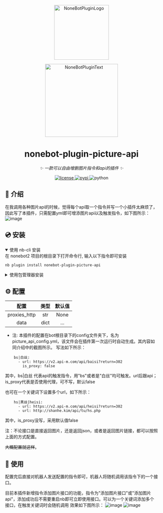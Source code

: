 <div align="center">
  <a href="https://v2.nonebot.dev/store"><img src="https://github.com/A-kirami/nonebot-plugin-template/blob/resources/nbp_logo.png" width="180" height="180" alt="NoneBotPluginLogo"></a>
  <br>
  <p><img src="https://github.com/A-kirami/nonebot-plugin-template/blob/resources/NoneBotPlugin.svg" width="240" alt="NoneBotPluginText"></p>
</div>

<div align="center">

# nonebot-plugin-picture-api

_✨ 一款可以自由增删图片指令和api的插件 ✨_


<a href="./LICENSE">
    <img src="https://img.shields.io/github/license/Q1351998764/nonebot-plugin-picture-api.svg" alt="license">
</a>
<a href="https://pypi.python.org/pypi/nonebot-plugin-picture-api">
    <img src="https://img.shields.io/pypi/v/nonebot-plugin-picture-api.svg" alt="pypi">
</a>
<img src="https://img.shields.io/badge/python-3.8+-blue.svg" alt="python">

</div>


## 📖 介绍

在我调用各种图片api的时候，觉得每个api取一个指令并写一个小插件太麻烦了，因此写了本插件，只需配置yml即可增添图片api以及触发指令，如下图所示：
![image](https://github.com/Q1351998764/nonebot-plugin-picture-api/assets/57926506/2ec52ec1-d1ab-44a0-b826-b492d9e240e8)


## 💿 安装

<details open>
<summary>使用 nb-cli 安装</summary>
在 nonebot2 项目的根目录下打开命令行, 输入以下指令即可安装

    nb plugin install nonebot-plugin-picture-api

</details>

<details>
<summary>使用包管理器安装</summary>
在 nonebot2 项目的插件目录下, 打开命令行, 根据你使用的包管理器, 输入相应的安装命令

<details>

    pip install nonebot-plugin-picture-api
    
</details>

打开 nonebot2 项目根目录下的 `pyproject.toml` 文件, 在 `[tool.nonebot]` 部分追加写入

    plugins = ["nonebot-plugin-picture-api"]

</details>

## ⚙️ 配置

|配置  |类型   |默认值 |
|:----:|:----:|:----:|
|proxies_http|str|None|
|data|dict|...|


- 注: 本插件的配置在bot根目录下的config文件夹下，名为picture_api_config.yml，该文件会在插件第一次运行时自动生成。其内容如同介绍中的截图所示。
写法如下所示：
```
    bs|白丝:
      - url: https://v2.api-m.com/api/baisi?return=302
        is_proxy: false
```

其中，bs|白丝 代表api的触发指令，用"bs"或者是"白丝"均可触发。url后跟api；is_proxy代表是否使用代理，可不写，默认false

也可在一个关键词下设置多个url，如下所示：

```
    hs|黑丝|heisi:
      - url: https://v2.api-m.com/api/heisi?return=302
      - url: http://shanhe.kim/api/tu/hs.php
```
其中，is_proxy没写，采用默认值false

注：不论接口是直接返回图片，还是返回json，或者是返回图片链接，都可以按照上面的方式配置。

~~大概配置就这样~~。

## 🎉 使用
配置完后直接对机器人发送配置的指令即可，机器人将随机调用该指令下的一个接口。

目前本插件新增指令添加图片接口的功能，指令为"添加图片接口"或"添加图片api"，添加成功后不需要重启nb即可立即使用接口。可以为一个关键词添加多个接口，在触发关键词时会随机调用
效果如下图所示：
![image](https://github.com/Q1351998764/nonebot-plugin-picture-api/assets/57926506/a7e9848e-64d1-4bc1-a99c-91b935f25bfc)
![image](https://github.com/Q1351998764/nonebot-plugin-picture-api/assets/57926506/d9a56120-57b8-469a-9e74-509731adf4b1)


